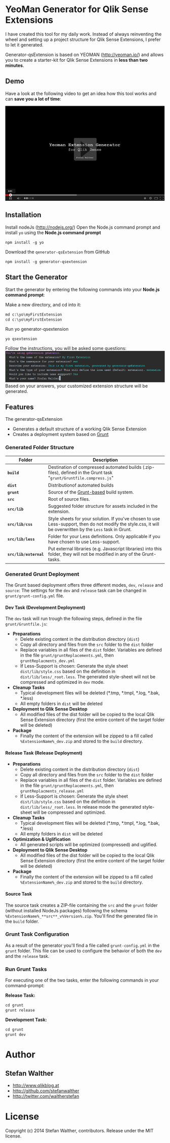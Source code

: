 # YeoMan Generator for Qlik Sense Extensions 

I have created this tool for my daily work. Instead of always reinventing the wheel and setting up a project structure for Qlik Sense Extensions, I prefer to let it generated. 

Generator-qsExtension is based on YEOMAN (http://yeoman.io/) and allows you to create a starter-kit for Qlik Sense Extensions in **less than two minutes**.


## Demo
Have a look at the following video to get an idea how this tool works and can **save you a lot of time**:

[![](https://raw.githubusercontent.com/QlikDev/generator-qsExtension/master/resources/qsExtension_Generator_YouTube.png)](http://youtu.be/nN85C3JxZtU)

## Installation

Install nodeJs (http://nodejs.org/)
Open the Node.js command prompt and install `yo` using the **Node.js command prompt**
 

    npm install -g yo


Download the `qenerator-qsExtension` from GitHub

    npm install -g generator-qsextension

## Start the Generator

Start the generator by entering the following commands into your **Node.js command prompt**:


Make a new directory, and cd into it:

    md c:\yo\myFirstExtension
    cd c:\yo\myFirstExtension


Run yo generator-qsextension

    yo qsextension

Follow the instructions, you will be asked some questions:
![](resources/qsExtension_Generator_Questions.png)
Based on your answers, your customized extension structure will be generated.

## Features

The generator-qsExtension
* Generates a default structure of a working Qlik Sense Extension
* Creates a deployment system based on [Grunt](http://gruntjs.com/)

### Generated Folder Structure

| Folder 				| Description 											|
| --------------------- | -----------------------------------------------------	|
| **`build`**			| Destination of compressed automated builds (.zip-files), defined in the Grunt task "`grunt/Gruntfile.compress.js`"
| **`dist`**			| Distributionof automated builds
| **`grunt`**			| Source of the [Grunt-based](http://gruntjs.com/) build system.
| **`src`**				| Root of source files.
| **`src/lib`**			| Suggested folder structure for assets included in the extension.
| **`src/lib/css`**		| Style sheets for your solution. If you've chosen to use Less-support, then do not modify the style.css, it will be overwritten by the `Less` task in Grunt.
| **`src/lib/less`**	| Folder for your Less definitions. Only applicable if you have chosen to use Less-support.
| **`src/lib/external`**| Put external libraries (e.g. Javascript libraries) into this folder, they will not be modified in any of the Grunt-tasks.

### Generated Grunt Deployment
The Grunt based deployment offers three different modes, `dev`, `release` and `source`:
The settings for the `dev` and `release` task can be changed in `grunt/grunt-config.yml` file.

#### Dev Task (Development Deployment)

The `dev` task will run trough the following steps, defined in the file `grunt/Gruntfile.js`:

* **Preparations**
	* Delete existing content in the distribution directory (`dist`)
	* Copy all directory and files from the `src` folder to the `dist` folder
	* Replace variables in all files of the `dist` folder. Variables are defined in the file `grunt/gruntReplacements.yml`, then `gruntReplacments_dev.yml`
	* If Less-Support is chosen: Generate the style sheet `dist/lib/style.css` based on the definition in `dist/lib/less/_root.less`. The generated style-sheet will not be compressed and optimized in `dev` mode.
* **Cleanup Tasks**
	* Typical development files will be deleted (*.tmp, *.tmpl, *.log, *.bak, *.less)
	* All empty folders in `dist` will be deleted
* **Deployment to Qlik Sense Desktop**
	* All modified files of the dist folder will be copied to the local Qlik Sense Extension directory (first the entire content of the target folder will be deleted)
* **Package**
	* Finally the content of the extension will be zipped to a fill called `%ExtensionName%_dev.zip` and stored to the `build` directory. 

#### Release Task (Release Deployment)

* **Preparations**
	* Delete existing content in the distribution directory (`dist`)
	* Copy all directory and files from the `src` folder to the `dist` folder
	* Replace variables in all files of the `dist` folder. Variables are defined in the file `grunt/gruntReplacements.yml`, then `gruntReplacments_release.yml`
	* If Less-Support is chosen: Generate the style sheet `dist/lib/style.css` based on the definition in `dist/lib/less/_root.less`. In release mode the generated style-sheet will be compressed and optimized.
* **Cleanup Tasks**
	* Typical development files will be deleted (*.tmp, *.tmpl, *.log, *.bak, *.less)
	* All empty folders in `dist` will be deleted
* **Optimization & Uglification**
	* All generated scripts will be optimized (compressed) and uglified.
* **Deployment to Qlik Sense Desktop**
	* All modified files of the dist folder will be copied to the local Qlik Sense Extension directory (first the entire content of the target folder will be deleted)
* **Package**
	* Finally the content of the extension will be zipped to a fill called `%ExtensionName%_dev.zip` and stored to the `build` directory. 

#### Source Task
The source task creates a ZIP-file containing the `src` and the `grunt` folder (without installed NodeJs packages) following the schema `%ExtensionName%_**src**_v%Version%.zip`. You'll find the generated file in the `build` folder.

### Grunt Task Configuration

As a result of the generator you'll find a file called `grunt-config.yml` in the `grunt` folder.
This file can be used to configure the behavior of both the `dev` and the `release` task.

### Run Grunt Tasks
For executing one of the two tasks, enter the following commands in your command-prompt:

**Release Task:**

    cd grunt
    grunt release

**Development Task:**

    cd grunt
    grunt dev


# Author
## Stefan Walther 
* http://www.qlikblog.at
* http://github.com/stefanwalther
* http://twitter.com/waltherstefan

# License
Copyright (c) 2014 Stefan Walther, contributors.
Release under the MIT license.
